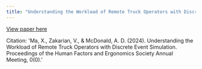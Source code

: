 ```yaml
---
title: "Understanding the Workload of Remote Truck Operators with Discrete Event Simulation"
---
```

[View paper here](https://doi.org/10.1177/10711813241262989)

Citation: 'Ma, X., Zakarian, V., & McDonald, A. D. (2024). Understanding the Workload of Remote Truck Operators with Discrete Event Simulation. Proceedings of the Human Factors and Ergonomics Society Annual Meeting, 0(0).'
